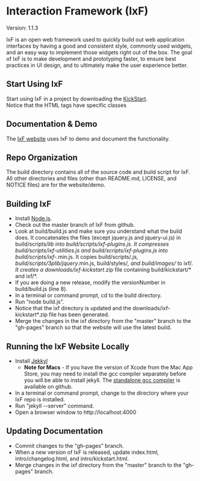 # Interaction Framework (IxF)

Version:  1.1.3

IxF is an open web framework used to quickly build out web application 
interfaces by having a good and consistent style, commonly used widgets, 
and an easy way to implement those widgets right out of the box. The goal 
of IxF is to make development and prototyping faster, to ensure best 
practices in UI design, and to ultimately make the user experience better.

## Start Using IxF

Start using IxF in a project by downloading the [KickStart](http://irinc.github.com/ixf/intro/kickstart.html).  
Notice that the HTML tags have specific classes 

## Documentation & Demo

The [IxF website](http://irinc.github.com/ixf) uses IxF to demo and document the functionality.

## Repo Organization

The build directory contains all of the source code and build script for IxF.  All other 
directories and files (other than README.md, LICENSE, and NOTICE files) 
are for the website/demo.

## Building IxF

* Install [Node.js](http://nodejs.org/).
* Check out the master branch of IxF from github.
* Look at build/build.js and make sure you understand what the build does.  It concatenates the files (except jquery.js and jquery-ui.js) in build/scripts/*lib into build/scripts/ixf-plugins.js.  It compresses build/scripts/ixf-utilities.js and build/scripts/ixf-plugins.js into build/scripts/ixf-*.min.js.  It copies build/scripts/*.js, build/scripts/3plib/jquery*.min.js, build/styles/*, and build/images/* to ixf/*.  It creates a downloads/ixf-kickstart*.zip file containing build/kickstart/* and ixf/*.
* If you are doing a new release, modify the versionNumber in build/build.js (line 8).
* In a terminal or command prompt, cd to the build directory.
* Run "node build.js".
* Notice that the ixf directory is updated and the downloads/ixf-kickstart*.zip file has been generated.
* Merge the changes in the ixf directory from the "master" branch to the "gh-pages" branch so that the website will use the latest build.

## Running the IxF Website Locally

*  Install [Jekkyl](https://github.com/mojombo/jekyll/wiki/install)
	* **Note for Macs** - If you have the version of Xcode from the Mac App Store, you may need to install the gcc compiler separately before you will be able to install jekyll. The [standalone gcc compiler](https://github.com/kennethreitz/osx-gcc-installer) is available on github.
*  In a terminal or command prompt, change to the directory where your IxF repo is installed.
*  Run "jekyll --server" command.
*  Open a browser window to http://localhost:4000

## Updating Documentation

* Commit changes to the "gh-pages" branch.
* When a new version of IxF is released, update index.html, intro/changelog.html, and intro/kickstart.html.
* Merge changes in the ixf directory from the "master" branch to the "gh-pages" branch.

